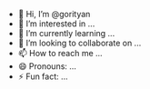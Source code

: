 - 👋 Hi, I’m @gorityan
- 👀 I’m interested in ...
- 🌱 I’m currently learning ...
- 💞️ I’m looking to collaborate on ...
- 📫 How to reach me ...
- 😄 Pronouns: ...
- ⚡ Fun fact: ...

<!---
gorityan/gorityan is a ✨ special ✨ repository because its `README.md` (this file) appears on your GitHub profile.
You can click the Preview link to take a look at your changes.
--->
